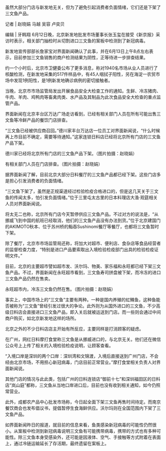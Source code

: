 虽然大部分门店与新发地无关，但为了避免引起消费者负面情绪，它们还是下架了三文鱼产品。

记者 | 赵晓娟 马越 吴容 卢奕贝

编辑 | 牙韩翔 6月12日晚，北京新发地批发市场董事长张玉玺在接受《新京报》采访时表示，相关部门抽检时从切割进口三文鱼的案板中检测到了新冠病毒。

新发地宣传部部长詹家宝对界面新闻确认了此事，并在6月13日上午8点左右表示，目前参加三文鱼销售的商户检测结果为阴性，正等待进一步排查结果。

约一个小时后，北京市卫健委公布了更多消息，称对1940名市场从业人员进行了核酸检测，在新发地采集的517件样品中，有45人咽拭子阳性，另在海淀一农贸市场中发现1例阳性，是1例新发地确诊病例的密切接触者。

当晚，北京市市场监管局发出开展食品安全大检查工作的通知。生鲜、冷冻猪肉、牛肉、羊肉、鸡鸭肉等畜禽肉类、水产品及其制品为此次食品安全大检查的重点监管产品。

界面新闻在北京丰台区万达广场走访看到，已经有相关部门人员在所有可能出售三文鱼等冷鲜产品的餐饮门店排查。

“三文鱼已经被供应商召回。”德川家丰台万达店一位员工对界面新闻说，“什么时候再上市目前不确定，需要等待通知。”这家连锁日料店已经将北京所有门店的三文鱼产品下架。

德川家已经将北京所有门店的三文鱼产品下架。（图片拍摄：赵晓娟）

有相关部门人员在门店排查。（图片拍摄：赵晓娟）

据界面新闻了解，目前北京大部分日料餐厅的三文鱼产品都已经下架。这些门店多是担心引发消费者的负面情绪。

“三文鱼下架了，虽然是正规渠道经过检验检疫合格进口的，但是这几天关于三文鱼的传闻太多，怕引发负面情绪。”位于三里屯太古里的日本料理店大渔·观筵相关人员对界面新闻说。

将太无二也称，北京所有门店今天暂停供应三文鱼产品。不过对方的说法是，“从挪威飞到中国的航班已经取消，他们的三文鱼产品没有办法到货。”位于北京建国门的AKIMOTO秋本、位于苏州桥的鮨吞Sushinomi餐厅等餐厅，也都将三文鱼暂时下架。

除了餐厅，北京市市场监管局还称，将加大对超市、便利店、食杂店等食品经营者的监督检查力度，“特别是进口产品要索取出入境检验检疫部门出具的检验检疫证明文件。”

目前，北京的主要超市譬如超市发、沃尔玛、物美、家乐福和永旺都已经下架三文鱼产品。不过，界面新闻在永旺超市看到，三文鱼寿司拼盘被下架，而冷冻的进口三文鱼产品仍然在售卖。

永旺超市内，冷冻三文鱼仍然在售。（图片拍摄：赵晓娟）

事实上，中国市场上的“三文鱼”主要有两种。一种是国内养殖的虹鳟鱼，这种鱼能否被称为“三文鱼”曾经引发过很大的争论。此外则为从国外进口的三文鱼，不少高级日料店会直接进口三文鱼产品，即入关后就被运送到门店。而一些则会通过中间商户购买，如北京新发地这样的场所。

北京之外的不少日料店店主开始有所反应，主要同样是打消顾客的疑虑。

在广州，网红日料摩打食堂称三文鱼是从挪威进口的，与北京无关。他们还在微信公众号上上传了相关的入境检验检疫说明，让顾客查看。

“入境口岸是深圳的两个口岸：深圳湾和文锦渡，入境后直接送到广州门店，不会经由北京市场，不用担心新冠病毒，门店目前正常营业。”摩打食堂相关负责人对界面新闻说。

其他门店的情况与此此类，包括广州的日料连锁店“御前十七”和深圳福田区的日料店“岚山庭”都称，三文鱼从当地口岸进口后，目前也没有收到相关通知，如今仍照常营业。

此外，成都农产品中心批发市场称，今日起全面下架三文鱼再售时间待定。而南京餐饮商会也发布倡议书，提倡暂停生食海鲜供应。沃尔玛则在全国范围内下架了三文鱼产品。

如界面新闻昨日的报道，就目前的信息来看，鱼类感染新冠病毒的可能性仍然很小。从案板中检测到新冠病毒说明三文鱼有可能携带病毒，携带的方式也有多种可能性。除三文鱼本身受感染外，还可能是因液体、空气、手接触等方式附着在表面上，通过冷链运输延长了存活期，最终遗留在案板上。


